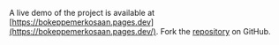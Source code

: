 A live demo of the project is available at [https://bokeppemerkosaan.pages.dev](https://bokeppemerkosaan.pages.dev/).
Fork the [repository](https://github.com/faridfardhane) on GitHub.